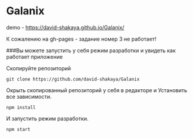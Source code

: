 # Galanix

demo - https://david-shakaya.github.io/Galanix/

К сожалению на gh-pages - задание номер 3 не работает!

###Вы можете запустить у себя режим разработки и увидеть как работает приложение

Скопируйте репозиторий

```shell
git clone https://github.com/david-shakaya/Galanix
```

Окрыть скопированный репозиторий у себя в редакторе и Установить все
зависимости.

```shell
npm install
```

И запустить режим разработки.

```shell
npm start
```
